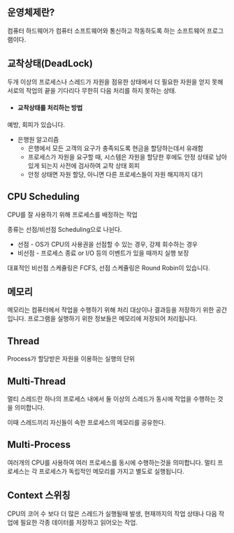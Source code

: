 ## 운영체제란?
컴퓨터 하드웨어가 컴퓨터 소프트웨어와 통신하고 작동하도록 하는 소프트웨어 프로그램이다.



## 교착상태(DeadLock)

두개 이상의 프로세스나 스레드가 자원을 점유한 상태에서 더 필요한 자원을 얻지 못해 서로의 작업의 끝을 기다리다 무한히 다음 처리를 하지 못하는 상태.

* #### 교착상태를 처리하는 방법

예방, 회피가 있습니다.

* 은행원 알고리즘
    * 은행에서 모든 고객의 요구가 충족되도록 현금을 할당하는데서 유래함
    * 프로세스가 자원을 요구할 때, 시스템은 자원을 할당한 후에도 안정 상태로 남아있게 되는지 사전에 검사하여 교착 상태 회피
    * 안정 상태면 자원 할당, 아니면 다른 프로세스들이 자원 해지까지 대기

## CPU Scheduling
CPU를 잘 사용하기 위해 프로세스를 배정하는 작업

종류는 선점/비선점 Scheduling으로 나뉜다.
* 선점 - OS가 CPU의 사용권을 선점할 수 있는 경우, 강제 회수하는 경우
* 비선점 - 프로세스 종료 or I/O 등의 이벤트가 있을 때까지 실행 보장

대표적인 비선점 스케쥴링은 FCFS, 선점 스케쥴링은 Round Robin이 있습니다.

## 메모리
메모리는 컴퓨터에서 작업을 수행하기 위해 처리 대상이나 결과등을 저장하기 위한 공간입니다. 프로그램을 실행하기 위한 정보들은 메모리에 저장되어 처리됩니다.

## Thread
Process가 할당받은 자원을 이용하는 실행의 단위

## Multi-Thread
멀티 스레드란 하나의 프로세스 내에서 둘 이상의 스레드가 동시에 작업을 수행하는 것을 의미합니다.

이때 스레드끼리 자신들이 속한 프로세스의 메모리를 공유한다.

## Multi-Process
여러개의 CPU를 사용하여 여러 프로세스를 동시에 수행하는것을 의미합니다.
멀티 프로세스는 각 프로세스가 독립적인 메모리를 가지고 별도로 실행됩니다.

## Context 스위칭
CPU의 코어 수 보다 더 많은 스레드가 실행될때 발생,
현재까지의 작업 상태나 다음 작업에 필요한 각종 데이터를 저장하고 읽어오는 작업.